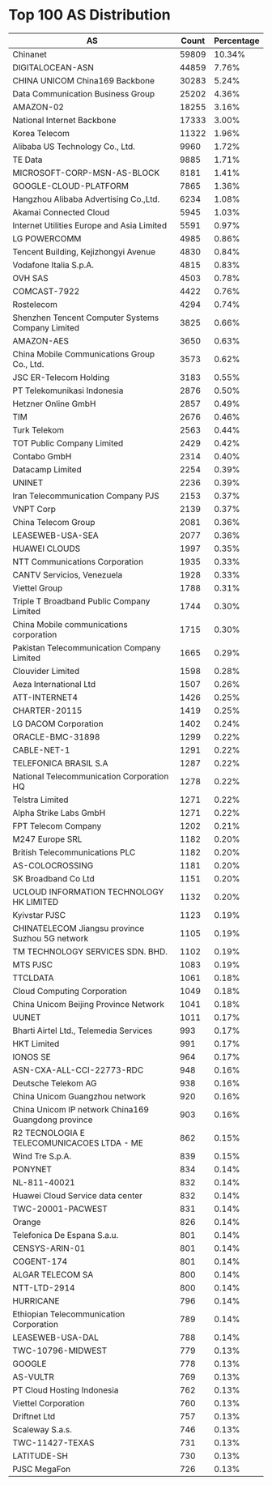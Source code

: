 # Top 100 AS Distribution
| AS | Count | Percentage |
|----|----|----|
| Chinanet | 59809 | 10.34% |
| DIGITALOCEAN-ASN | 44859 | 7.76% |
| CHINA UNICOM China169 Backbone | 30283 | 5.24% |
| Data Communication Business Group | 25202 | 4.36% |
| AMAZON-02 | 18255 | 3.16% |
| National Internet Backbone | 17333 | 3.00% |
| Korea Telecom | 11322 | 1.96% |
| Alibaba US Technology Co., Ltd. | 9960 | 1.72% |
| TE Data | 9885 | 1.71% |
| MICROSOFT-CORP-MSN-AS-BLOCK | 8181 | 1.41% |
| GOOGLE-CLOUD-PLATFORM | 7865 | 1.36% |
| Hangzhou Alibaba Advertising Co.,Ltd. | 6234 | 1.08% |
| Akamai Connected Cloud | 5945 | 1.03% |
| Internet Utilities Europe and Asia Limited | 5591 | 0.97% |
| LG POWERCOMM | 4985 | 0.86% |
| Tencent Building, Kejizhongyi Avenue | 4830 | 0.84% |
| Vodafone Italia S.p.A. | 4815 | 0.83% |
| OVH SAS | 4503 | 0.78% |
| COMCAST-7922 | 4422 | 0.76% |
| Rostelecom | 4294 | 0.74% |
| Shenzhen Tencent Computer Systems Company Limited | 3825 | 0.66% |
| AMAZON-AES | 3650 | 0.63% |
| China Mobile Communications Group Co., Ltd. | 3573 | 0.62% |
| JSC ER-Telecom Holding | 3183 | 0.55% |
| PT Telekomunikasi Indonesia | 2876 | 0.50% |
| Hetzner Online GmbH | 2857 | 0.49% |
| TIM | 2676 | 0.46% |
| Turk Telekom | 2563 | 0.44% |
| TOT Public Company Limited | 2429 | 0.42% |
| Contabo GmbH | 2314 | 0.40% |
| Datacamp Limited | 2254 | 0.39% |
| UNINET | 2236 | 0.39% |
| Iran Telecommunication Company PJS | 2153 | 0.37% |
| VNPT Corp | 2139 | 0.37% |
| China Telecom Group | 2081 | 0.36% |
| LEASEWEB-USA-SEA | 2077 | 0.36% |
| HUAWEI CLOUDS | 1997 | 0.35% |
| NTT Communications Corporation | 1935 | 0.33% |
| CANTV Servicios, Venezuela | 1928 | 0.33% |
| Viettel Group | 1788 | 0.31% |
| Triple T Broadband Public Company Limited | 1744 | 0.30% |
| China Mobile communications corporation | 1715 | 0.30% |
| Pakistan Telecommunication Company Limited | 1665 | 0.29% |
| Clouvider Limited | 1598 | 0.28% |
| Aeza International Ltd | 1507 | 0.26% |
| ATT-INTERNET4 | 1426 | 0.25% |
| CHARTER-20115 | 1419 | 0.25% |
| LG DACOM Corporation | 1402 | 0.24% |
| ORACLE-BMC-31898 | 1299 | 0.22% |
| CABLE-NET-1 | 1291 | 0.22% |
| TELEFONICA BRASIL S.A | 1287 | 0.22% |
| National Telecommunication Corporation HQ | 1278 | 0.22% |
| Telstra Limited | 1271 | 0.22% |
| Alpha Strike Labs GmbH | 1271 | 0.22% |
| FPT Telecom Company | 1202 | 0.21% |
| M247 Europe SRL | 1182 | 0.20% |
| British Telecommunications PLC | 1182 | 0.20% |
| AS-COLOCROSSING | 1181 | 0.20% |
| SK Broadband Co Ltd | 1151 | 0.20% |
| UCLOUD INFORMATION TECHNOLOGY HK LIMITED | 1132 | 0.20% |
| Kyivstar PJSC | 1123 | 0.19% |
| CHINATELECOM Jiangsu province Suzhou 5G network | 1105 | 0.19% |
| TM TECHNOLOGY SERVICES SDN. BHD. | 1102 | 0.19% |
| MTS PJSC | 1083 | 0.19% |
| TTCLDATA | 1061 | 0.18% |
| Cloud Computing Corporation | 1049 | 0.18% |
| China Unicom Beijing Province Network | 1041 | 0.18% |
| UUNET | 1011 | 0.17% |
| Bharti Airtel Ltd., Telemedia Services | 993 | 0.17% |
| HKT Limited | 991 | 0.17% |
| IONOS SE | 964 | 0.17% |
| ASN-CXA-ALL-CCI-22773-RDC | 948 | 0.16% |
| Deutsche Telekom AG | 938 | 0.16% |
| China Unicom Guangzhou network | 920 | 0.16% |
| China Unicom IP network China169 Guangdong province | 903 | 0.16% |
| R2 TECNOLOGIA E TELECOMUNICACOES LTDA - ME | 862 | 0.15% |
| Wind Tre S.p.A. | 839 | 0.15% |
| PONYNET | 834 | 0.14% |
| NL-811-40021 | 832 | 0.14% |
| Huawei Cloud Service data center | 832 | 0.14% |
| TWC-20001-PACWEST | 831 | 0.14% |
| Orange | 826 | 0.14% |
| Telefonica De Espana S.a.u. | 801 | 0.14% |
| CENSYS-ARIN-01 | 801 | 0.14% |
| COGENT-174 | 801 | 0.14% |
| ALGAR TELECOM SA | 800 | 0.14% |
| NTT-LTD-2914 | 800 | 0.14% |
| HURRICANE | 796 | 0.14% |
| Ethiopian Telecommunication Corporation | 789 | 0.14% |
| LEASEWEB-USA-DAL | 788 | 0.14% |
| TWC-10796-MIDWEST | 779 | 0.13% |
| GOOGLE | 778 | 0.13% |
| AS-VULTR | 769 | 0.13% |
| PT Cloud Hosting Indonesia | 762 | 0.13% |
| Viettel Corporation | 760 | 0.13% |
| Driftnet Ltd | 757 | 0.13% |
| Scaleway S.a.s. | 746 | 0.13% |
| TWC-11427-TEXAS | 731 | 0.13% |
| LATITUDE-SH | 730 | 0.13% |
| PJSC MegaFon | 726 | 0.13% |
